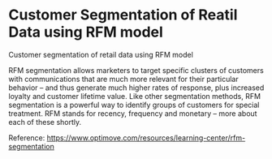 # Customer Segmentation of Reatil Data using RFM model
Customer segmentation of retail data using RFM model

RFM segmentation allows marketers to target specific clusters of customers with communications that are much more relevant for their particular behavior – and thus generate much higher rates of response, plus increased loyalty and customer lifetime value. Like other segmentation methods, RFM segmentation is a powerful way to identify groups of customers for special treatment. RFM stands for recency, frequency and monetary – more about each of these shortly.

Reference: https://www.optimove.com/resources/learning-center/rfm-segmentation
